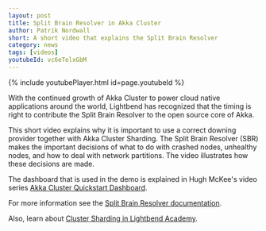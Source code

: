 ```yaml
---
layout: post
title: Split Brain Resolver in Akka Cluster
author: Patrik Nordwall
short: A short video that explains the Split Brain Resolver
category: news
tags: [videos]
youtubeId: vc6eTolxGbM
---
```


{% include youtubePlayer.html id=page.youtubeId %}

With the continued growth of Akka Cluster to power cloud native applications around the world, Lightbend has recognized that the timing is right to contribute the Split Brain Resolver to the open source core of Akka.

This short video explains why it is important to use a correct downing provider together with Akka Cluster Sharding. The Split Brain Resolver (SBR) makes the important decisions of what to do with crashed nodes, unhealthy nodes, and how to deal with network partitions. The video illustrates how these decisions are made.
     
The dashboard that is used in the demo is explained in Hugh McKee's video series [Akka Cluster Quickstart Dashboard](https://www.lightbend.com/blog/akka-cluster-quickstart-dashboard-part-1-getting-started).

For more information see the [Split Brain Resolver documentation](https://doc.akka.io/docs/akka/current/split-brain-resolver.html).

Also, learn about [Cluster Sharding in Lightbend Academy](https://academy.lightbend.com).
